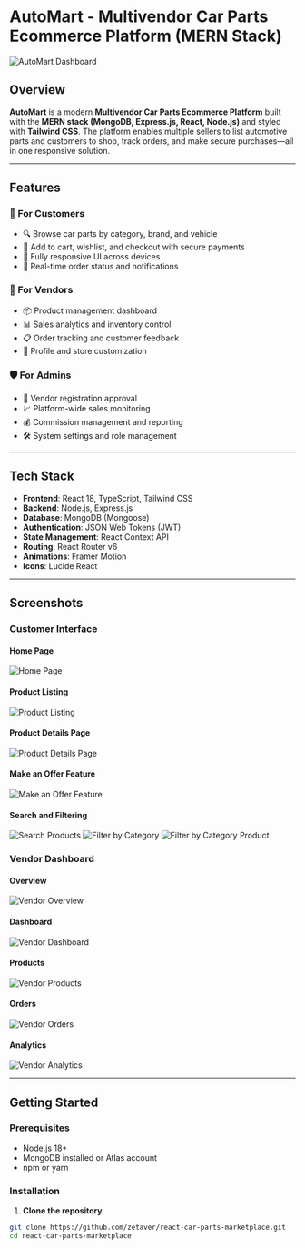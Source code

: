 # AutoMart - Multivendor Car Parts Ecommerce Platform (MERN Stack)

![AutoMart Dashboard](https://images.unsplash.com/photo-1460925895917-afdab827c52f?auto=format&fit=crop&w=1200&h=630)

## Overview

**AutoMart** is a modern **Multivendor Car Parts Ecommerce Platform** built with the **MERN stack (MongoDB, Express.js, React, Node.js)** and styled with **Tailwind CSS**. The platform enables multiple sellers to list automotive parts and customers to shop, track orders, and make secure purchases—all in one responsive solution.

---

## Features

### 🚗 For Customers
- 🔍 Browse car parts by category, brand, and vehicle
- 🛒 Add to cart, wishlist, and checkout with secure payments
- 📱 Fully responsive UI across devices
- 🔔 Real-time order status and notifications

### 🧰 For Vendors
- 📦 Product management dashboard
- 📊 Sales analytics and inventory control
- 📋 Order tracking and customer feedback
- 🎯 Profile and store customization

### 🛡️ For Admins
- 👥 Vendor registration approval
- 📈 Platform-wide sales monitoring
- 💰 Commission management and reporting
- 🛠️ System settings and role management

---

## Tech Stack

- **Frontend**: React 18, TypeScript, Tailwind CSS
- **Backend**: Node.js, Express.js
- **Database**: MongoDB (Mongoose)
- **Authentication**: JSON Web Tokens (JWT)
- **State Management**: React Context API
- **Routing**: React Router v6
- **Animations**: Framer Motion
- **Icons**: Lucide React

---

## Screenshots

### Customer Interface

#### Home Page
![Home Page](./screenshots/home.png)

#### Product Listing
![Product Listing](./screenshots/products.png)

#### Product Details Page
![Product Details Page](./screenshots/product_details.png)

#### Make an Offer Feature
![Make an Offer Feature](./screenshots/make_an_offer.png)

#### Search and Filtering
![Search Products](./screenshots/search_products.png)
![Filter by Category](./screenshots/filter_by_category.png)
![Filter by Category Product](./screenshots/filter_by_category_product.png)

### Vendor Dashboard

#### Overview
![Vendor Overview](./screenshots/vendor.png)

#### Dashboard
![Vendor Dashboard](./screenshots/vendor_dashbord.png)

#### Products
![Vendor Products](./screenshots/vendor_products.png)

#### Orders
![Vendor Orders](./screenshots/vendor_orders.png)

#### Analytics
![Vendor Analytics](./screenshots/vendor_analytics.png)

---

## Getting Started

### Prerequisites
- Node.js 18+
- MongoDB installed or Atlas account
- npm or yarn

### Installation

1. **Clone the repository**
```bash
git clone https://github.com/zetaver/react-car-parts-marketplace.git
cd react-car-parts-marketplace
